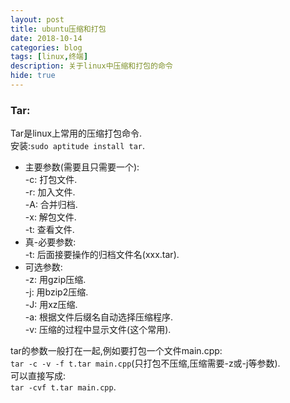 ```yaml
---
layout: post
title: ubuntu压缩和打包
date: 2018-10-14
categories: blog
tags: [linux,终端]
description: 关于linux中压缩和打包的命令
hide: true
---
```


### Tar:
Tar是linux上常用的压缩打包命令.  
安装:`sudo aptitude install tar`.  

- 主要参数(需要且只需要一个)\:  
-c\: 打包文件.  
-r\: 加入文件.  
-A\: 合并归档.  
-x\: 解包文件.  
-t\: 查看文件.  
- 真-必要参数\:    
-t\: 后面接要操作的归档文件名(xxx.tar).  
- 可选参数\:    
-z\: 用gzip压缩.  
-j\: 用bzip2压缩.  
-J\: 用xz压缩.    
-a\: 根据文件后缀名自动选择压缩程序.     
-v\: 压缩的过程中显示文件(这个常用).  

tar的参数一般打在一起,例如要打包一个文件main.cpp\:  
`tar -c -v -f t.tar main.cpp`(只打包不压缩,压缩需要-z或-j等参数).  
可以直接写成\:  
`tar -cvf t.tar main.cpp`.    


